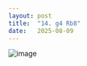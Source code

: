 ```yaml
---
layout: post
title:  "14. g4 Rb8"
date:   2025-08-09
---
```


![image]({{site.url}}/assets/meetup_photos/2025-08-09.jpg)


